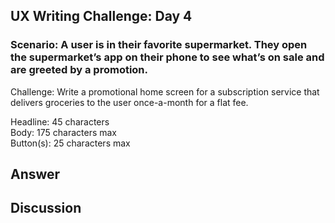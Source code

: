 ## UX Writing Challenge: Day 4
### Scenario: A user is in their favorite supermarket. They open the supermarket’s app on their phone to see what’s on sale and are greeted by a promotion.

Challenge: Write a promotional home screen for a subscription service that delivers groceries to the user once-a-month for a flat fee.

Headline: 45 characters  
Body: 175 characters max  
Button(s): 25 characters max  

## Answer



## Discussion
   
